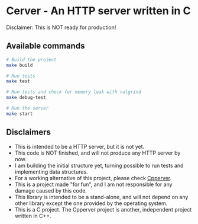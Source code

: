 # Cerver - An HTTP server written in C

Disclaimer: This is NOT ready for production!

## Available commands

```bash
# Build the project
make build

# Run tests
make test

# Run tests and check for memory leak with valgrind
make debug-test

# Run the server
make start
```

## Disclaimers

- This is intended to be a HTTP server, but it is not yet.
- This code is NOT finished, and will not produce any HTTP server by now.
- I am building the initial structure yet, turning possible to run tests and
  implementing data structures.
- For a working alternative of this project, please check
  [Cpperver](https://github.com/joaovitor123jv/cpperver).
- This is a project made "for fun", and I am not responsible for any damage
  caused by this code.
- This library is intended to be a stand-alone, and will not depend on any
  other library except the one provided by the operating system.
- This is a C project. The Cpperver project is another, independent project
  written in C++.

